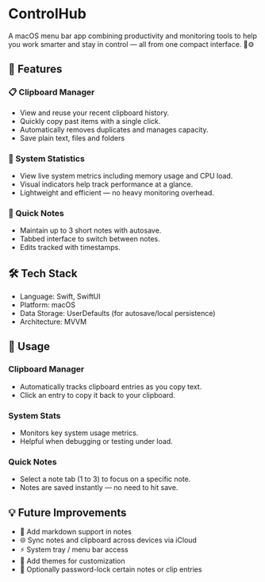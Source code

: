 # ControlHub

A macOS menu bar app combining productivity and monitoring tools to help you work smarter and stay in control — all from one compact interface. 🧠⚙️

## 🚀 Features
### 📋 Clipboard Manager
- View and reuse your recent clipboard history.
- Quickly copy past items with a single click.
- Automatically removes duplicates and manages capacity.
- Save plain text, files and folders

### 🧠 System Statistics
- View live system metrics including memory usage and CPU load.
- Visual indicators help track performance at a glance.
- Lightweight and efficient — no heavy monitoring overhead.

### 📝 Quick Notes
- Maintain up to 3 short notes with autosave.
- Tabbed interface to switch between notes.
- Edits tracked with timestamps.

## 🛠 Tech Stack
- Language: Swift, SwiftUI
- Platform: macOS
- Data Storage: UserDefaults (for autosave/local persistence)
- Architecture: MVVM

## 📄 Usage
### Clipboard Manager
- Automatically tracks clipboard entries as you copy text.
- Click an entry to copy it back to your clipboard.

### System Stats
- Monitors key system usage metrics.
- Helpful when debugging or testing under load.

### Quick Notes
- Select a note tab (1 to 3) to focus on a specific note.
- Notes are saved instantly — no need to hit save.

## 💡 Future Improvements
- 🧩 Add markdown support in notes
- 🌐 Sync notes and clipboard across devices via iCloud
- ⚡ System tray / menu bar access
- 🎨 Add themes for customization
- 🔐 Optionally password-lock certain notes or clip entries
